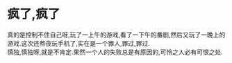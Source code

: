 # 疯了,疯了

真的是控制不住自己呀,玩了一上午的游戏,看了一下午的番剧,然后又玩了一晚上的游戏.这次还熬夜玩手机了,实在是一个罪人,罪过,罪过.  
慎独,慎独呀,就是不肯定.果然一个人的失败总是有原因的,可怜之人必有可恨之处.
